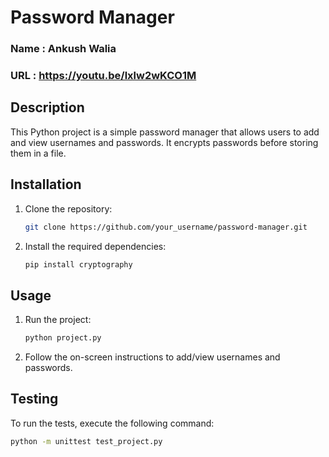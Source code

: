 # Password Manager
### Name : Ankush Walia
### URL : https://youtu.be/lxlw2wKCO1M


## Description

This Python project is a simple password manager that allows users to add and view usernames and passwords. It encrypts passwords before storing them in a file.

## Installation

1. Clone the repository:

    ```bash
    git clone https://github.com/your_username/password-manager.git
    ```

2. Install the required dependencies:

    ```bash
    pip install cryptography
    ```

## Usage

1. Run the project:

    ```bash
    python project.py
    ```

2. Follow the on-screen instructions to add/view usernames and passwords.

## Testing

To run the tests, execute the following command:

```bash
python -m unittest test_project.py
